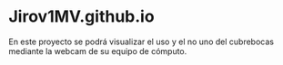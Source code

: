 # Jirov1MV.github.io
En este proyecto se podrá visualizar el uso y el no uno del cubrebocas mediante la webcam de su equipo de cómputo.
